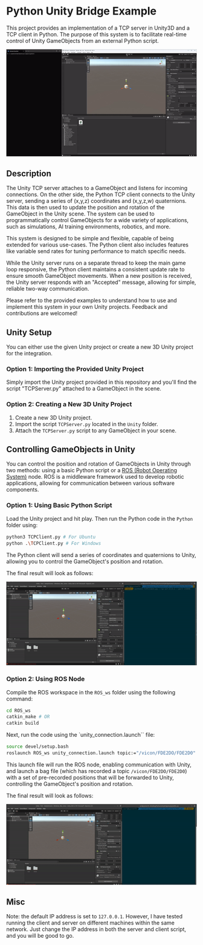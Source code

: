 # Python Unity Bridge Example

This project provides an implementation of a TCP server in Unity3D and a TCP client in Python. The purpose of this system is to facilitate real-time control of Unity GameObjects from an external Python script.

![Example](example.gif)

## Description

The Unity TCP server attaches to a GameObject and listens for incoming connections. On the other side, the Python TCP client connects to the Unity server, sending a series of (x,y,z) coordinates and (x,y,z,w) quaternions. This data is then used to update the position and rotation of the GameObject in the Unity scene. The system can be used to programmatically control GameObjects for a wide variety of applications, such as simulations, AI training environments, robotics, and more.

This system is designed to be simple and flexible, capable of being extended for various use-cases. The Python client also includes features like variable send rates for tuning performance to match specific needs.

While the Unity server runs on a separate thread to keep the main game loop responsive, the Python client maintains a consistent update rate to ensure smooth GameObject movements. When a new position is received, the Unity server responds with an "Accepted" message, allowing for simple, reliable two-way communication. 

Please refer to the provided examples to understand how to use and implement this system in your own Unity projects. Feedback and contributions are welcomed!

## Unity Setup

You can either use the given Unity project or create a new 3D Unity project for the integration.

### Option 1: Importing the Provided Unity Project

Simply import the Unity project provided in this repository and you'll find the script "TCPServer.py" attached to a GameObject in the scene.

### Option 2: Creating a New 3D Unity Project

1. Create a new 3D Unity project.
2. Import the script `TCPServer.py` located in the `Unity` folder.
3. Attach the `TCPServer.py` script to any GameObject in your scene.

## Controlling GameObjects in Unity

You can control the position and rotation of GameObjects in Unity through two methods: using a basic Python script or a [ROS (Robot Operating System)](https://www.ros.org/) node. ROS is a middleware framework used to develop robotic applications, allowing for communication between various software components.

### Option 1: Using Basic Python Script

Load the Unity project and hit play. Then run the Python code in the `Python` folder using:
```bash
python3 TCPClient.py # For Ubuntu
python .\TCPClient.py # For Windows
```

The Python client will send a series of coordinates and quaternions to Unity, allowing you to control the GameObject's position and rotation.

The final result will look as follows:

![Example](example_python.gif)

### Option 2: Using ROS Node

Compile the ROS workspace in the `ROS_ws` folder using the following command:
```bash
cd ROS_ws
catkin_make # OR
catkin build
```

Next, run the code using the `unity_connection.launch`` file:
```bash
source devel/setup.bash
roslaunch ROS_ws unity_connection.launch topic:="/vicon/FDE2DO/FDE2D0"
```

This launch file will run the ROS node, enabling communication with Unity, and launch a bag file (which has recorded a topic `/vicon/FDE2DO/FDE2D0`) with a set of pre-recorded positions that will be forwarded to Unity, controlling the GameObject's position and rotation.

The final result will look as follows:

![Example](example_ros.gif)

## Misc

Note: the default IP address is set to `127.0.0.1`. However, I have tested running the client and server on different machines within the same network. Just change the IP address in both the server and client script, and you will be good to go.

